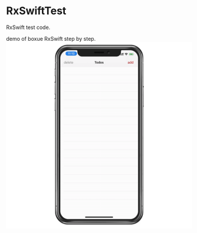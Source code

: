 # RxSwiftTest
RxSwift test code.

demo of boxue RxSwift step by step.
![](https://github.com/loveway/RxSwiftTest/blob/master/screen%20shot.gif?raw=true)
